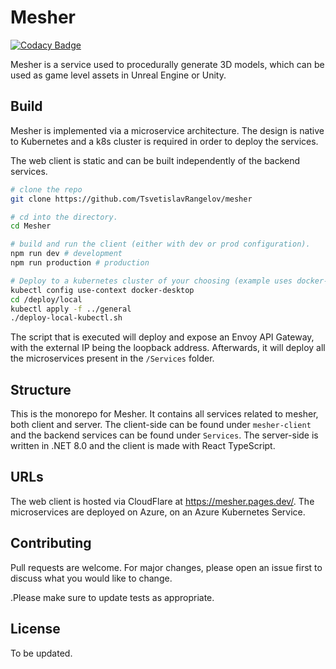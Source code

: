 # Mesher

[![Codacy Badge](https://api.codacy.com/project/badge/Grade/89044ded98aa448ab76b17f90f812f6d)](https://app.codacy.com/gh/TsvetislavRangelov/mesher?utm_source=github.com&utm_medium=referral&utm_content=TsvetislavRangelov/mesher&utm_campaign=Badge_Grade)

Mesher is a service used to procedurally generate 3D models, which can be used as game level assets in Unreal Engine or Unity.

## Build
Mesher is implemented via a microservice architecture. The design is native to Kubernetes and a k8s cluster is required in order to deploy the services.

The web client is static and can be built independently of the backend services.
```bash
# clone the repo
git clone https://github.com/TsvetislavRangelov/mesher

# cd into the directory.
cd Mesher

# build and run the client (either with dev or prod configuration).
npm run dev # development
npm run production # production

# Deploy to a kubernetes cluster of your choosing (example uses docker-desktop kubernetes).
kubectl config use-context docker-desktop
cd /deploy/local
kubectl apply -f ../general
./deploy-local-kubectl.sh
```
The script that is executed will deploy and expose an Envoy API Gateway, with the external IP being the loopback address. Afterwards, it will deploy all the microservices present in the `/Services` folder. 

## Structure
This is the monorepo for Mesher. It contains all services related to mesher, both client and server. The client-side can be found under `mesher-client` and the backend services can be found under `Services`. The server-side is written in .NET 8.0 and the client is made with React TypeScript.

## URLs
The web client is hosted via CloudFlare at https://mesher.pages.dev/. The microservices are deployed on 
Azure, on an Azure Kubernetes Service. 

## Contributing

Pull requests are welcome. For major changes, please open an issue first
to discuss what you would like to change.

.Please make sure to update tests as appropriate.

## License

To be updated.

